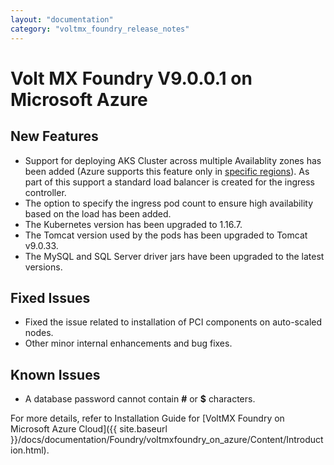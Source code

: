 ```yaml
---
layout: "documentation"
category: "voltmx_foundry_release_notes"
---
```

                           

Volt MX  Foundry V9.0.0.1 on Microsoft Azure
==========================================

New Features
------------

*   Support for deploying AKS Cluster across multiple Availablity zones has been added (Azure supports this feature only in [specific regions](https://docs.microsoft.com/en-us/azure/aks/availability-zones)). As part of this support a standard load balancer is created for the ingress controller.
*   The option to specify the ingress pod count to ensure high availability based on the load has been added.
*   The Kubernetes version has been upgraded to 1.16.7.
*   The Tomcat version used by the pods has been upgraded to Tomcat v9.0.33.
*   The MySQL and SQL Server driver jars have been upgraded to the latest versions.

Fixed Issues
------------

*   Fixed the issue related to installation of PCI components on auto-scaled nodes.
*   Other minor internal enhancements and bug fixes.

Known Issues
------------

*   A database password cannot contain **#** or **$** characters.

For more details, refer to Installation Guide for [VoltMX Foundry on Microsoft Azure Cloud]({{ site.baseurl }}/docs/documentation/Foundry/voltmxfoundry_on_azure/Content/Introduction.html).
